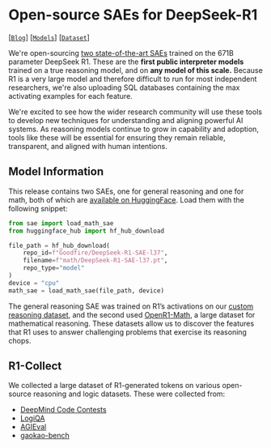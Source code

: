 # Open-source SAEs for DeepSeek-R1

[[`Blog`](https://www.goodfire.ai/blog/under-the-hood-of-a-reasoning-model)]
[[`Models`](https://huggingface.co/Goodfire/DeepSeek-R1-SAE-l37)]
[[`Dataset`](https://huggingface.co/datasets/Goodfire/r1-collect)] 

We're open-sourcing [two state-of-the-art
SAEs](https://huggingface.co/Goodfire/DeepSeek-R1-SAE-l37) trained on the 671B
parameter DeepSeek R1. These are the **first public interpreter models** trained
on a true reasoning model, and on **any model of this scale.** Because R1 is a
very large model and therefore difficult to run for most independent
researchers, we're also uploading SQL databases containing the max activating
examples for each feature.

We're excited to see how the wider research community will use these tools to
develop new techniques for understanding and aligning powerful AI systems. As
reasoning models continue to grow in capability and adoption, tools like these
will be essential for ensuring they remain reliable, transparent, and aligned
with human intentions. 

## Model Information

This release contains two SAEs, one for general reasoning and one for math, both
of which are [available on
HuggingFace](https://huggingface.co/Goodfire/DeepSeek-R1-SAE-l37). Load them
with the following snippet:

```python
from sae import load_math_sae
from huggingface_hub import hf_hub_download

file_path = hf_hub_download(
    repo_id=f"Goodfire/DeepSeek-R1-SAE-l37",
    filename=f"math/DeepSeek-R1-SAE-l37.pt",
    repo_type="model"
)
device = "cpu"
math_sae = load_math_sae(file_path, device)
```

The general reasoning SAE was trained on R1’s activations on our [custom
reasoning dataset](https://huggingface.co/Goodfire/r1-collect), and the second
used [OpenR1-Math](https://huggingface.co/datasets/open-r1/OpenR1-Math-220k), a
large dataset for mathematical reasoning. These datasets allow us to discover
the features that R1 uses to answer challenging problems that exercise its
reasoning chops.

## R1-Collect

We collected a large dataset of R1-generated tokens on various open-source
reasoning and logic datasets. These were collected from:

- [DeepMind Code
  Contests](https://huggingface.co/datasets/deepmind/code_contests)
- [LogiQA](https://huggingface.co/datasets/lucasmccabe/logiqa)
- [AGIEval](https://huggingface.co/datasets/lighteval/agi_eval_en)
- [gaokao-bench](https://huggingface.co/datasets/RUCAIBox/gaokao-bench)
